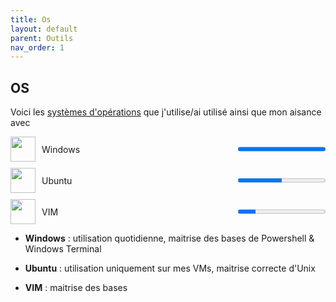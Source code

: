```yaml
---
title: Os
layout: default
parent: Outils
nav_order: 1
---
```


## OS

Voici les [systèmes d'opérations](https://en.wikipedia.org/wiki/Operating_system) que j'utilise/ai utilisé ainsi que mon aisance avec

<div style="display:flex;align-items:center;margin-bottom:10px;">
  <img src="https://www.svgrepo.com/show/382713/windows-applications.svg" width="40" height="40" style="margin-right:10px;">
  <span style="flex:1;">Windows</span>
  <progress value="100" max="100"></progress>
</div>

<div style="display:flex;align-items:center;margin-bottom:10px;">
  <img src="https://www.svgrepo.com/show/452122/ubuntu.svg" width="40" height="40" style="margin-right:10px;">
  <span style="flex:1;">Ubuntu</span>
  <progress value="50" max="100"></progress>
</div>

<div style="display:flex;align-items:center;margin-bottom:10px;">
  <img src="https://www.svgrepo.com/show/354516/vim.svg" width="40" height="40" style="margin-right:10px;">
  <span style="flex:1;">VIM</span>
  <progress value="20" max="100"></progress>
</div>

- **Windows** : utilisation quotidienne, maitrise des bases de Powershell & Windows Terminal

- **Ubuntu** : utilisation uniquement sur mes VMs, maitrise correcte d'Unix

- **VIM** : maitrise des bases

